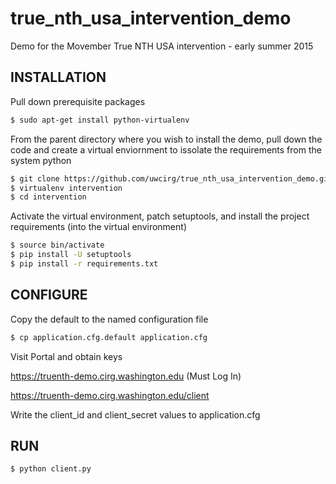 # true_nth_usa_intervention_demo
Demo for the Movember True NTH USA intervention - early summer 2015

## INSTALLATION

Pull down prerequisite packages

```bash
$ sudo apt-get install python-virtualenv
```

From the parent directory where you wish to install the demo, pull
down the code and create a virtual enviornment to issolate the 
requirements from the system python

```bash
$ git clone https://github.com/uwcirg/true_nth_usa_intervention_demo.git intervention
$ virtualenv intervention
$ cd intervention
```

Activate the virtual environment, patch setuptools, and install the
project requirements (into the virtual environment)

```bash
$ source bin/activate
$ pip install -U setuptools
$ pip install -r requirements.txt
```

## CONFIGURE

Copy the default to the named configuration file

```bash
$ cp application.cfg.default application.cfg
```

Visit Portal and obtain keys

https://truenth-demo.cirg.washington.edu  (Must Log In)

https://truenth-demo.cirg.washington.edu/client

Write the client_id and client_secret values to application.cfg

## RUN
```bash
$ python client.py
```
